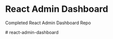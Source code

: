 # React Admin Dashboard

Completed React Admin Dashboard Repo

#   r e a c t - a d m i n - d a s h b o a r d  
 